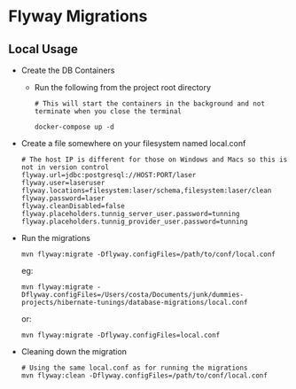 # Flyway Migrations

## Local Usage

- Create the DB Containers
    - Run the following from the project root directory
        ```
        # This will start the containers in the background and not terminate when you close the terminal

        docker-compose up -d
        ```
- Create a file somewhere on your filesystem named local.conf
    ```
    # The host IP is different for those on Windows and Macs so this is not in version control
    flyway.url=jdbc:postgresql://HOST:PORT/laser
    flyway.user=laseruser
    flyway.locations=filesystem:laser/schema,filesystem:laser/clean
    flyway.password=laser
    flyway.cleanDisabled=false
    flyway.placeholders.tunnig_server_user.password=tunning
    flyway.placeholders.tunnig_provider_user.password=tunning
    ```
- Run the migrations
    ```
    mvn flyway:migrate -Dflyway.configFiles=/path/to/conf/local.conf
    ```
    
    
    eg:
    ```
    mvn flyway:migrate -Dflyway.configFiles=/Users/costa/Documents/junk/dummies-projects/hibernate-tunings/database-migrations/local.conf
    ```
    or:
    ```
    mvn flyway:migrate -Dflyway.configFiles=local.conf
    ```
    
- Cleaning down the migration
    ```
    # Using the same local.conf as for running the migrations
    mvn flyway:clean -Dflyway.configFiles=/path/to/conf/local.conf
    ```

